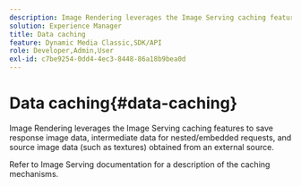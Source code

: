 ```yaml
---
description: Image Rendering leverages the Image Serving caching features to save response image data, intermediate data for nested/embedded requests, and source image data (such as textures) obtained from an external source.
solution: Experience Manager
title: Data caching
feature: Dynamic Media Classic,SDK/API
role: Developer,Admin,User
exl-id: c7be9254-0dd4-4ec3-8448-86a18b9bea0d
---
```

# Data caching{#data-caching}

Image Rendering leverages the Image Serving caching features to save response image data, intermediate data for nested/embedded requests, and source image data (such as textures) obtained from an external source.

Refer to Image Serving documentation for a description of the caching mechanisms.
